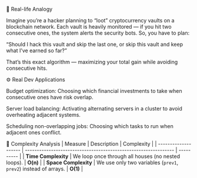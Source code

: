 🧠 Real-life Analogy

Imagine you’re a hacker planning to “loot” cryptocurrency vaults on a blockchain network.
Each vault is heavily monitored — if you hit two consecutive ones, the system alerts the security bots.
So, you have to plan:

“Should I hack this vault and skip the last one, or skip this vault and keep what I’ve earned so far?”

That’s this exact algorithm — maximizing your total gain while avoiding consecutive hits.

⚙️ Real Dev Applications

Budget optimization: Choosing which financial investments to take when consecutive ones have risk overlap.

Server load balancing: Activating alternating servers in a cluster to avoid overheating adjacent systems.

Scheduling non-overlapping jobs: Choosing which tasks to run when adjacent ones conflict.


🧾 Complexity Analysis
| Measure              | Description                                                     | Complexity |
| -------------------- | --------------------------------------------------------------- | ---------- |
| **Time Complexity**  | We loop once through all houses (no nested loops).              | **O(n)**   |
| **Space Complexity** | We use only two variables (`prev1`, `prev2`) instead of arrays. | **O(1)**   |
